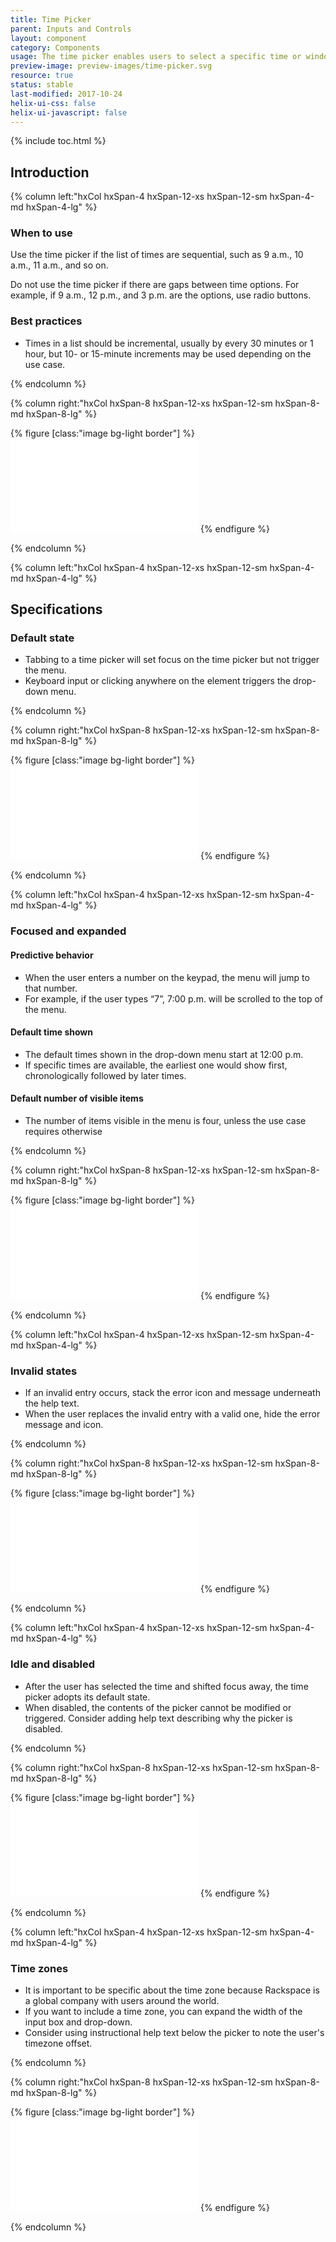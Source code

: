 ```yaml
---
title: Time Picker
parent: Inputs and Controls
layout: component
category: Components
usage: The time picker enables users to select a specific time or window from a sequential list. The time picker is often accompanied by a date picker for the purpose of creating a date range filter.
preview-image: preview-images/time-picker.svg
resource: true
status: stable
last-modified: 2017-10-24
helix-ui-css: false
helix-ui-javascript: false
---
```


{% include toc.html %}

<section class="static-section" markdown="1">

## Introduction

<div class="hxRow"  markdown="1">

{% column left:"hxCol hxSpan-4 hxSpan-12-xs hxSpan-12-sm hxSpan-4-md hxSpan-4-lg" %}

### When to use

Use the time picker if the list of times are sequential, such as 9 a.m., 10 a.m., 11 a.m., and so on.

Do not use the time picker if there are gaps between time options. For example, if 9 a.m., 12 p.m., and 3 p.m. are the options, use radio buttons.

### Best practices

- Times in a list should be incremental, usually by every 30 minutes or 1 hour, but 10- or 15-minute increments may be used depending on the use case.

{% endcolumn %}

{% column right:"hxCol hxSpan-8 hxSpan-12-xs hxSpan-12-sm hxSpan-8-md hxSpan-8-lg" %}

{% figure [class:"image bg-light border"] %}
<embed src="{{site.cdn_url}}/assets/images/components/inputs-and-controls/time-picker/time-picker-hero-image.svg"/>
{% endfigure %}

{% endcolumn %}

</div>

</section>

<section class="static-section" markdown="1">

<div class="hxRow"  markdown="1">

{% column left:"hxCol hxSpan-4 hxSpan-12-xs hxSpan-12-sm hxSpan-4-md hxSpan-4-lg" %}

## Specifications

### Default state

- Tabbing to a time picker will set focus on the time picker but not trigger the menu.
- Keyboard input or clicking anywhere on the element triggers the drop-down menu.

{% endcolumn %}

{% column right:"hxCol hxSpan-8 hxSpan-12-xs hxSpan-12-sm hxSpan-8-md hxSpan-8-lg" %}

{% figure [class:"image bg-light border"] %}
<embed src="{{site.cdn_url}}/assets/images/components/inputs-and-controls/time-picker/time-picker-default-state.svg"/>
{% endfigure %}

{% endcolumn %}

</div>

</section>

<section class="static-section" markdown="1">

<div class="hxRow"  markdown="1">

{% column left:"hxCol hxSpan-4 hxSpan-12-xs hxSpan-12-sm hxSpan-4-md hxSpan-4-lg" %}

### Focused and expanded

#### Predictive behavior

- When the user enters a number on the keypad, the menu will jump to that number.
- For example, if the user types “7”, 7:00 p.m. will be scrolled to the top of the menu.

#### Default time shown

- The default times shown in the drop-down menu start at 12:00 p.m.
- If specific times are available, the earliest one would show first, chronologically followed by later times.

#### Default number of visible items

- The number of items visible in the menu is four, unless the use case requires otherwise

{% endcolumn %}

{% column right:"hxCol hxSpan-8 hxSpan-12-xs hxSpan-12-sm hxSpan-8-md hxSpan-8-lg" %}

{% figure [class:"image bg-light border"] %}
<embed src="{{site.cdn_url}}/assets/images/components/inputs-and-controls/time-picker/time-picker-focused-and-expanded-states.svg"/>
{% endfigure %}

{% endcolumn %}

</div>

</section>

<section class="static-section" markdown="1">

<div class="hxRow"  markdown="1">

{% column left:"hxCol hxSpan-4 hxSpan-12-xs hxSpan-12-sm hxSpan-4-md hxSpan-4-lg" %}

### Invalid states

- If an invalid entry occurs, stack the error icon and message underneath the help text.
- When the user replaces the invalid entry with a valid one, hide the error message and icon.

{% endcolumn %}

{% column right:"hxCol hxSpan-8 hxSpan-12-xs hxSpan-12-sm hxSpan-8-md hxSpan-8-lg" %}

{% figure [class:"image bg-light border"] %}
<embed src="{{site.cdn_url}}/assets/images/components/inputs-and-controls/time-picker/time-picker-invalid-states.svg"/>
{% endfigure %}

{% endcolumn %}

</div>

</section>

<section class="static-section" markdown="1">

<div class="hxRow"  markdown="1">

{% column left:"hxCol hxSpan-4 hxSpan-12-xs hxSpan-12-sm hxSpan-4-md hxSpan-4-lg" %}

### Idle and disabled

- After the user has selected the time and shifted focus away, the time picker adopts its default state.
- When disabled, the contents of the picker cannot be modified or triggered. Consider adding help text describing why the picker is disabled.

{% endcolumn %}

{% column right:"hxCol hxSpan-8 hxSpan-12-xs hxSpan-12-sm hxSpan-8-md hxSpan-8-lg" %}

{% figure [class:"image bg-light border"] %}
<embed src="{{site.cdn_url}}/assets/images/components/inputs-and-controls/time-picker/time-picker-idle-and-disabled-states.svg"/>
{% endfigure %}

{% endcolumn %}

</div>

</section>

<section class="static-section" markdown="1">

<div class="hxRow"  markdown="1">

{% column left:"hxCol hxSpan-4 hxSpan-12-xs hxSpan-12-sm hxSpan-4-md hxSpan-4-lg" %}

### Time zones

- It is important to be specific about the time zone because Rackspace is a global company with users around the world.
- If you want to include a time zone, you can expand the width of the input box and drop-down.
- Consider using instructional help text below the picker to note the user's timezone offset.

{% endcolumn %}

{% column right:"hxCol hxSpan-8 hxSpan-12-xs hxSpan-12-sm hxSpan-8-md hxSpan-8-lg" %}

{% figure [class:"image bg-light border"] %}
<embed src="{{site.cdn_url}}/assets/images/components/inputs-and-controls/time-picker/time-picker-time-zones.svg"/>
{% endfigure %}

{% endcolumn %}

</div>

</section>
